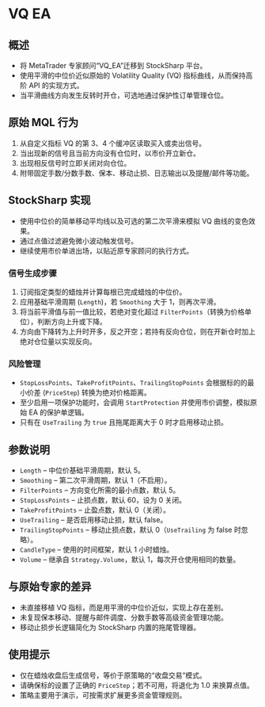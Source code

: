 # VQ EA

## 概述
- 将 MetaTrader 专家顾问“VQ_EA”迁移到 StockSharp 平台。
- 使用平滑的中位价近似原始的 Volatility Quality (VQ) 指标曲线，从而保持高阶 API 的实现方式。
- 当平滑曲线方向发生反转时开仓，可选地通过保护性订单管理仓位。

## 原始 MQL 行为
1. 从自定义指标 VQ 的第 3、4 个缓冲区读取买入或卖出信号。
2. 当出现新的信号且当前方向没有仓位时，以市价开立新仓。
3. 出现相反信号时立即关闭对向仓位。
4. 附带固定手数/分数手数、保本、移动止损、日志输出以及提醒/邮件等功能。

## StockSharp 实现
- 使用中位价的简单移动平均线以及可选的第二次平滑来模拟 VQ 曲线的变色效果。
- 通过点值过滤避免微小波动触发信号。
- 继续使用市价单进出场，以贴近原专家顾问的执行方式。

### 信号生成步骤
1. 订阅指定类型的蜡烛并计算每根已完成蜡烛的中位价。
2. 应用基础平滑周期 (`Length`)，若 `Smoothing` 大于 1，则再次平滑。
3. 将当前平滑值与前一值比较，若绝对变化超过 `FilterPoints`（转换为价格单位），判断方向上升或下降。
4. 方向由下降转为上升时开多，反之开空；若持有反向仓位，则在开新仓时加上绝对仓位量以实现反向。

### 风险管理
- `StopLossPoints`、`TakeProfitPoints`、`TrailingStopPoints` 会根据标的的最小价差 (`PriceStep`) 转换为绝对价格距离。
- 至少启用一项保护功能时，会调用 `StartProtection` 并使用市价调整，模拟原始 EA 的保护单逻辑。
- 只有在 `UseTrailing` 为 `true` 且拖尾距离大于 0 时才启用移动止损。

## 参数说明
- `Length` – 中位价基础平滑周期，默认 5。
- `Smoothing` – 第二次平滑周期，默认 1（不启用）。
- `FilterPoints` – 方向变化所需的最小点数，默认 5。
- `StopLossPoints` – 止损点数，默认 60，设为 0 关闭。
- `TakeProfitPoints` – 止盈点数，默认 0（关闭）。
- `UseTrailing` – 是否启用移动止损，默认 false。
- `TrailingStopPoints` – 移动止损点数，默认 0（`UseTrailing` 为 false 时忽略）。
- `CandleType` – 使用的时间框架，默认 1 小时蜡烛。
- `Volume` – 继承自 `Strategy.Volume`，默认 1，每次开仓使用相同的数量。

## 与原始专家的差异
- 未直接移植 VQ 指标，而是用平滑的中位价近似，实现上存在差别。
- 未复现保本移动、提醒与邮件调度、分数手数等高级资金管理功能。
- 移动止损步长逻辑简化为 StockSharp 内置的拖尾管理器。

## 使用提示
- 仅在蜡烛收盘后生成信号，等价于原策略的“收盘交易”模式。
- 请确保标的设置了正确的 `PriceStep`；若不可用，将退化为 1.0 来换算点值。
- 策略主要用于演示，可按需求扩展更多资金管理规则。
